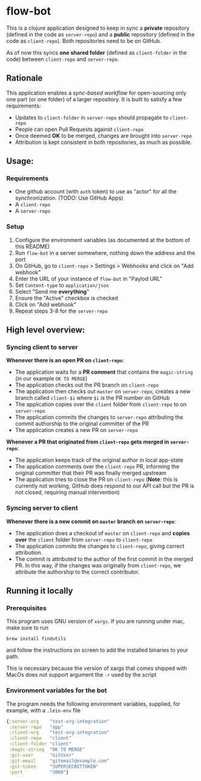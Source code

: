 # flow-bot

This is a clojure application designed to keep in sync a **private** repository (defined in the code as `server-repo`) and a **public** repository (defined in the code as `client-repo`). Both repositories need to be on GitHub.

As of now this syncs **one shared folder** (defined as `client-folder` in the code) between `client-repo` and `server-repo`.

## Rationale

This application enables a _sync-based workflow_ for open-sourcing only one part (or one folder) of a larger repository. It is built to satisfy a few requirements:

- Updates to `client-folder` in `server-repo` should propagate to `client-repo`
- People can open Pull Requests against `client-repo`
- Once deemed **OK** to be merged, changes are brought into `server-repo`
- Attribution is kept consistent in both repositories, as much as possible.

## Usage:

### Requirements
- One github account (with `auth` token) to use as "actor" for all the synchronization. (TODO: Use GitHub Apps)
- A `client-repo`
- A `server-repo`


### Setup
1. Configure the environment variables (as documented at the bottom of this README)
2. Run `flow-bot` in a server somewhere, nothing down the address and the port
3. On GitHub, go to `client-repo` > Settings > Webhooks and click on "Add webhook" 
4. Enter the URL of your instance of `flow-bot` in "Paylod URL"
5. Set `Content-type` to `application/json`
6. Select "Send me **everything**"
7. Ensure the "Active" checkbox is checked
8. Click on "Add webhook"
9. Repeat steps 3-8 for the `server-repo` 


## High level overview:

### Syncing client to server

**Whenever there is an open PR on `client-repo`**:

- The application waits for a **PR comment** that contains the `magic-string` (in our example `OK TO MERGE`)
- The application checks out the PR branch on `client-repo`
- The application then checks out `master` on `server-repo`, creates a new branch called `client-$i` where `$i` is the PR number on GitHub 
- The application copies over the `client` folder from `client-repo` to on `server-repo`
- The application commits the changes to `server-repo` attributing the commit authorship to the original committer of the PR
- The application creates a new PR on `server-repo`


**Whenever a PR that originated from  `client-repo` gets merged in `server-repo`**:

- The application keeps track of the original author in local app-state
- The application comments over the `client-repo` PR, informing the original committer that their PR was finally merged upstream
- The application tries to close the PR on `client-repo` (**Note**: this is currently not working, GitHub does respond to our API call but the PR is not closed, requiring manual intervention)

### Syncing server to client

**Whenever there is a new commit on `master` branch on `server-repo`**:

- The application does a checkout of `master` on `client-repo` and **copies over** the `client` folder from `server-repo` to `client-repo`
- The application commits the changes to `client-repo`, giving correct attribution.
- The commit is attributed to the author of the first commit in the merged PR. In this way, if the changes was originally from `client-repo`, we attribute the authorship to the correct contributor.

## Running it locally

### Prerequisites

This program uses GNU version of `xargs`. If you are running under mac, make sure to run

```shell
brew install findutils
```

and follow the instructions on screen to add the installed binaries to your path.

This is necessary because the version of xargs that comes shipped with MacOs does not support argument the `-r` used by the script

### Environment variables for the bot

The program needs the following environment variables, supplied, for example, with a `.lein-env` file

```clojure
{:server-org    "test-org-integration"
 :server-repo   "app"
 :client-org    "test-org-integration"
 :client-repo   "client"
 :client-folder "client"
 :magic-string  "OK TO MERGE"
 :git-user      "GitUser"
 :git-email     "gitemail@example.com"
 :git-token     "SUPERSECRETTOKEN"
 :port          "3000"}
```